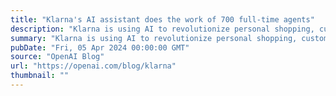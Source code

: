 ```yaml
---
title: "Klarna's AI assistant does the work of 700 full-time agents"
description: "Klarna is using AI to revolutionize personal shopping, customer service, and employee productivity."
summary: "Klarna is using AI to revolutionize personal shopping, customer service, and employee productivity."
pubDate: "Fri, 05 Apr 2024 00:00:00 GMT"
source: "OpenAI Blog"
url: "https://openai.com/blog/klarna"
thumbnail: ""
---
```


